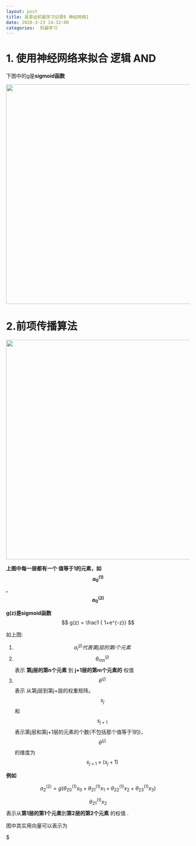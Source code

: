 ```yaml
---
layout: post
title: 吴恩达机器学习记录8 神经网络1
date: 2020-3-23 14:32:00
categories:  机器学习
---
```


<script type="text/javascript" src="http://cdn.mathjax.org/mathjax/latest/MathJax.js?config=default"></script>

# 1. 使用神经网络来拟合 逻辑 AND

下图中的g是**sigmoid函数**

<img src="https://raw.githubusercontent.com/QuietListener/quietlistener.github.io/master/images/20200326-neural-network.jpg" width="600"> 


# 2.前项传播算法
<img src="https://raw.githubusercontent.com/QuietListener/quietlistener.github.io/master/images/20200326-neural-network1.jpg" width="600">

**上图中每一层都有一个 值等于1的元素，如 $$ a^{(1)}_0$$, $$ a^{(2)}_0$$**

**g(z)是sigmoid函数**
 $$ g(z) = \frac1 { 1+e^{-z}}  $$ 

如上图:
1. $$a^{(j)}_i 代表 第j层的第i个元素 $$
2. $$ θ^{(j)}_{mn}$$  表示 **第j层的第n个元素** 到 **j+1层的第m个元素的** 权值
3. $$ θ^{(j)} $$ 表示 从第j层到第j+层的权重矩阵。$$s_j$$ 和$$s_{j+1}$$表示第j层和第j+1层的元素的个数(不包括那个值等于1的)，  $$ θ^{(j)} $$的维度为 $$ s_{j+1} \times (s_j +1) $$

**例如**   

$$ a^{(2)}_2   = g( θ^{(1)}_{20} x_0  + θ^{(1)}_{21} x_1 + θ^{(1)}_{22} x_2 + θ^{(1)}_{23} x_3 )   $$    


$$θ^{(1)}_{21}x_2$$ 表示从**第1层的第1个元素**到**第2层的第2个元素** 的权值 .

图中其实用向量可以表示为

$
